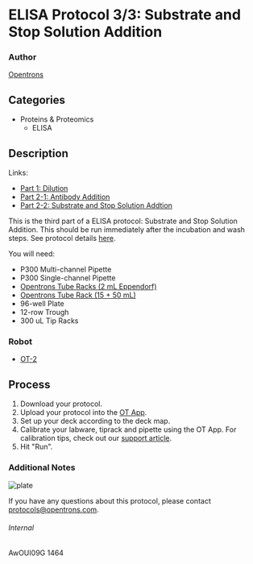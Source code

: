 # ELISA Protocol 3/3: Substrate and Stop Solution Addition

### Author
[Opentrons](http://www.opentrons.com/)

## Categories
* Proteins & Proteomics
    * ELISA

## Description
Links:
* [Part 1: Dilution](./1464-natrix-separations-inc-milliporesigma-part1)
* [Part 2-1: Antibody Addition](./1464-natrix-separations-inc-milliporesigma-part2)
* [Part 2-2: Substrate and Stop Solution Addtion](1464-natrix-separations-inc-milliporesigma-part3)

This is the third part of a ELISA protocol: Substrate and Stop Solution Addition. This should be run immediately after the incubation and wash steps. See protocol details [here](https://s3.amazonaws.com/opentrons-protocol-library-website/custom-README-images/1464-natrix-separations-inc-milliporesigma/ELISA_protocol.xlsx).

You will need:
* P300 Multi-channel Pipette
* P300 Single-channel Pipette
* [Opentrons Tube Racks (2 mL Eppendorf)](https://shop.opentrons.com/collections/opentrons-tips/products/tube-rack-set-1)
* [Opentrons Tube Rack (15 + 50 mL)](https://shop.opentrons.com/collections/opentrons-tips/products/tube-rack-set-1)
* 96-well Plate
* 12-row Trough
* 300 uL Tip Racks

### Robot
* [OT-2](https://opentrons.com/ot-2)

## Process
1. Download your protocol.
2. Upload your protocol into the [OT App](https://opentrons.com/ot-app).
3. Set up your deck according to the deck map.
4. Calibrate your labware, tiprack and pipette using the OT App. For calibration tips, check out our [support article](https://support.opentrons.com/ot-2/getting-started-software-setup/deck-calibration).
5. Hit "Run".


### Additional Notes
![plate](https://s3.amazonaws.com/opentrons-protocol-library-website/custom-README-images/1464-natrix-separations-inc-milliporesigma/plate.png)

If you have any questions about this protocol, please contact protocols@opentrons.com.

###### Internal
AwOUI09G
1464
